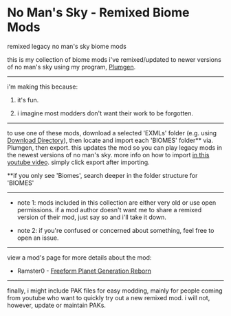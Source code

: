 # No Man's Sky - Remixed Biome Mods
remixed legacy no man's sky biome mods

this is my collection of biome mods i've remixed/updated to newer versions of no man's sky using my program, [Plumgen](https://github.com/SunnySummit/PLUMGEN).

---

i'm making this because:

1. it's fun.

2. i imagine most modders don't want their work to be forgotten.

---

to use one of these mods, download a selected 'EXMLs' folder (e.g. using [Download Directory](https://download-directory.github.io/)), then locate and import each 'BIOMES' folder** via. Plumgen, then export. this updates the mod so you can play legacy mods in the newest versions of no man's sky. more info on how to import [in this youtube video](https://youtu.be/zzaeyRAobOQ?t=450). simply click export after importing.

**if you only see 'Biomes', search deeper in the folder structure for 'BIOMES'

---

- note 1: mods included in this collection are either very old or use open permissions. if a mod author doesn't want me to share a remixed version of their mod, just say so and i'll take it down.

- note 2: if you're confused or concerned about something, feel free to open an issue.

---

view a mod's page for more details about the mod:

- Ramster0 - [Freeform Planet Generation Reborn](https://www.nexusmods.com/nomanssky/mods/2797)

---

finally, i might include PAK files for easy modding, mainly for people coming from youtube who want to quickly try out a new remixed mod. i will not, however, update or maintain PAKs.
